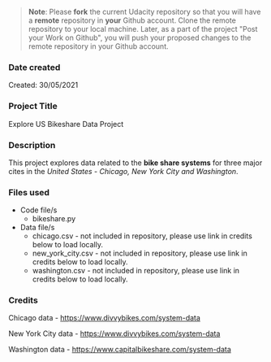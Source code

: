 >**Note**: Please **fork** the current Udacity repository so that you will have a **remote** repository in **your** Github account. Clone the remote repository to your local machine. Later, as a part of the project "Post your Work on Github", you will push your proposed changes to the remote repository in your Github account.

### Date created
Created: 30/05/2021

### Project Title
Explore US Bikeshare Data Project

### Description
This project explores data related to the **bike share systems** for three major cites in the *United States - Chicago, New York City and Washington*.

### Files used
- Code file/s
    - bikeshare.py
- Data file/s
   - chicago.csv - not included in repository, please use link in credits below to load locally.
   - new_york_city.csv - not included in repository, please use link in credits below to load locally.
   - washington.csv - not included in repository, please use link in credits below to load locally.

### Credits
Chicago data - https://www.divvybikes.com/system-data

New York City data - https://www.divvybikes.com/system-data

Washington data - https://www.capitalbikeshare.com/system-data
